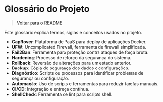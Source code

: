 # Glossário do Projeto

> [Voltar para o README](../README.md)

Este glossário explica termos, siglas e conceitos usados no projeto.

- **CapRover**: Plataforma de PaaS para deploy de aplicações Docker.
- **UFW**: Uncomplicated Firewall, ferramenta de firewall simplificada.
- **Fail2Ban**: Ferramenta para proteção contra ataques de força bruta.
- **Hardening**: Processo de reforço da segurança do sistema.
- **Rollback**: Reversão de alterações para um estado anterior.
- **Backup**: Cópia de segurança dos dados e configurações.
- **Diagnóstico**: Scripts ou processos para identificar problemas de segurança ou configuração.
- **Automação**: Uso de scripts e ferramentas para reduzir tarefas manuais.
- **CI/CD**: Integração e entrega contínua.
- **ShellCheck**: Ferramenta de lint para scripts shell.

